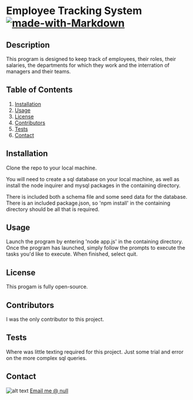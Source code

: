 
 # Employee Tracking System  [![made-with-Markdown](https://img.shields.io/badge/Made%20with-Markdown-1f425f.svg)](http://commonmark.org)



## Description
This program is designed to keep track of employees, their roles, their salaries, the departments for which they work and the interration of managers and their teams.

## Table of Contents
1. [Installation](#installation)
2. [Usage](#usage)
3. [License](#license)
4. [Contributors](#contributors)
5. [Tests](#tests)
6. [Contact](#contact)

<a name="installation"></a>


## Installation
Clone the repo to your local machine.

You will need to create a sql database on your local machine, as well as install the node inquirer and mysql packages in the containing directory.

There is included both a schema file and some seed data for the database. There is an included package.json, so 'npm install' in the containing directory should be all that is required.

<a name="usage"></a>


## Usage
Launch the program by entering 'node app.js' in the containing directory. Once the program has launched, simply follow the prompts to execute the tasks you'd like to execute. When finished, select quit.

<a name="license"></a>


## License
This progam is fully open-source.

<a name="contributors"></a>


## Contributors
I was the only contributor to this project.

<a name="tests"></a>


## Tests
Where was little texting required for this project. Just some trial and error on the more complex sql queries.

<a name="contact"></a>


## Contact
![alt text](https://avatars1.githubusercontent.com/u/61092970?v=4)
[Email me @ null](mailto:null)